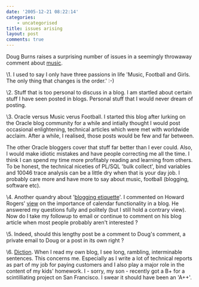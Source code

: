 ```yaml
---
date: '2005-12-21 08:22:14'
categories:
    - uncategorised
title: issues arising
layout: post
comments: true
---
```

Doug Burns raises a surprising number of issues in a seemingly throwaway
comment about
[music](http://www.nbrightside.com/blog/2005/12/20/the-killers-at-live-8/#comments).

\1. I used to say I only have three passions in life 'Music, Football
and Girls. The only thing that changes is the order.' :-)

\2. Stuff that is too personal to discuss in a blog. I am startled about
certain stuff I have seen posted in blogs. Personal stuff that I would
never dream of posting.

\3. Oracle versus Music verus Football. I started this blog after
lurking on the Oracle blog community for a while and intially thought I
would post occasional enlightening, technical articles which were met
with worldwide acclaim. After a while, I realised, those posts would be
few and far between.

The other Oracle bloggers cover that stuff far better than I ever could.
Also, I would make idiotic mistakes and have people correcting me all
the time. I think I can spend my time more profitably reading and
learning from others. To be honest, the technical niceties of PL/SQL
'bulk collect', bind variables and 10046 trace analysis can be a little
dry when that is your day job. I probably care more and have more to say
about music, football (blogging, software etc).

\4. Another quandry about '[blogging
etiquette](http://www.nbrightside.com/blog/2005/11/10/blog-etiquette/)'.
I commented on Howard Rogers'
[view](http://dizwell.com/blog/2005/12/17/zeitgeist-or-coincidence/) on
the importance of calendar functionality in a blog. He answered my
questions fully and politely (but I still hold a contrary view). Now do
I take my followup to email or continue to comment on his blog article
when most people probably aren't interested ?

\5. Indeed, should this lengthy post be a comment to Doug's comment, a
private email to Doug or a post in its own right ?

\6.
[Diction](http://dizwell.com/blog/2005/12/17/zeitgeist-or-coincidence/#comment-297).
When I read my own blog, I see long, rambling, interminable sentences.
This concerns me. Especially as I write a lot of technical reports as
part of my job for paying customers and I also play a major role in the
content of my kids' homework. I - sorry, my son - recently got a B+ for
a scintilliating project on San Francisco. I swear it should have been
an 'A++'.
